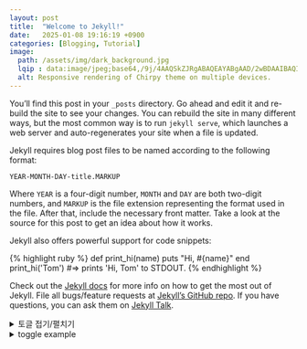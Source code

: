 ```yaml
---
layout: post
title:  "Welcome to Jekyll!"
date:   2025-01-08 19:16:19 +0900
categories: [Blogging, Tutorial]
image:
  path: /assets/img/dark_background.jpg
  lqip : data:image/jpeg;base64,/9j/4AAQSkZJRgABAQEAYABgAAD/2wBDAAIBAQIBAQICAgICAgICAwUDAwMDAwYEBAMFBwYHBwcGBwcICQsJCAgKCAcHCg0KCgsMDAwMBwkODw0MDgsMDAz/2wBDAQICAgMDAwYDAwYMCAcIDAwMDAwMDAwMDAwMDAwMDAwMDAwMDAwMDAwMDAwMDAwMDAwMDAwMDAwMDAwMDAwMDAz/wAARCAADAAUDASIAAhEBAxEB/8QAFQABAQAAAAAAAAAAAAAAAAAAAAf/xAAgEAABBAEEAwAAAAAAAAAAAAACAAEDBAUGBxESITFh/8QAFQEBAQAAAAAAAAAAAAAAAAAABgf/xAAaEQACAgMAAAAAAAAAAAAAAAAAAQISEzFR/9oADAMBAAIRAxEAPwCTbVbgZbXuhqZZexHckoucEJlXjE2Ds78EQizl5f2XL/URFS8klpgmkeH/2Q==
  alt: Responsive rendering of Chirpy theme on multiple devices.
---
```

You’ll find this post in your `_posts` directory. Go ahead and edit it and re-build the site to see your changes. You can rebuild the site in many different ways, but the most common way is to run `jekyll serve`, which launches a web server and auto-regenerates your site when a file is updated.

Jekyll requires blog post files to be named according to the following format:

`YEAR-MONTH-DAY-title.MARKUP`

Where `YEAR` is a four-digit number, `MONTH` and `DAY` are both two-digit numbers, and `MARKUP` is the file extension representing the format used in the file. After that, include the necessary front matter. Take a look at the source for this post to get an idea about how it works.

Jekyll also offers powerful support for code snippets:

{% highlight ruby %}
def print_hi(name)
  puts "Hi, #{name}"
end
print_hi('Tom')
#=> prints 'Hi, Tom' to STDOUT.
{% endhighlight %}

Check out the [Jekyll docs][jekyll-docs] for more info on how to get the most out of Jekyll. File all bugs/feature requests at [Jekyll’s GitHub repo][jekyll-gh]. If you have questions, you can ask them on [Jekyll Talk][jekyll-talk].

<details>
<summary>토글 접기/펼치기</summary>
<div markdown="1">

안녕

</div>
</details>

<details>
<summary>toggle example</summary>
<div markdown="1">

안녕

</div>
</details>

[jekyll-docs]: https://jekyllrb.com/docs/home
[jekyll-gh]:   https://github.com/jekyll/jekyll
[jekyll-talk]: https://talk.jekyllrb.com/
